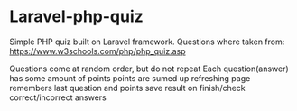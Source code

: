 # Laravel-php-quiz

Simple PHP quiz built on Laravel framework. Questions where taken from: https://www.w3schools.com/php/php_quiz.asp

Questions come at random order, but do not repeat
Each question(answer) has some amount of points 
points are sumed up
refreshing page remembers last question and points
save result on finish/check correct/incorrect answers
